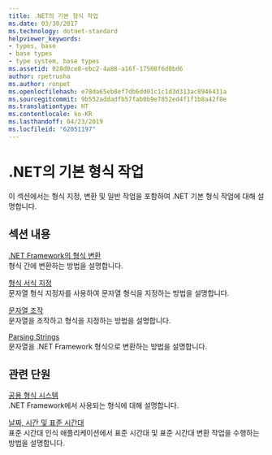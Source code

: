 ```yaml
---
title: .NET의 기본 형식 작업
ms.date: 03/30/2017
ms.technology: dotnet-standard
helpviewer_keywords:
- types, base
- base types
- type system, base types
ms.assetid: 028d0ce8-ebc2-4a88-a16f-17508f6d0bd6
author: rpetrusha
ms.author: ronpet
ms.openlocfilehash: e78da65eb8ef7db6dd01c1c1d3d313ac8946431a
ms.sourcegitcommit: 9b552addadfb57fab0b9e7852ed4f1f1b8a42f8e
ms.translationtype: HT
ms.contentlocale: ko-KR
ms.lasthandoff: 04/23/2019
ms.locfileid: "62051197"
---
```

# <a name="working-with-base-types-in-net"></a>.NET의 기본 형식 작업
이 섹션에서는 형식 지정, 변환 및 일반 작업을 포함하여 .NET 기본 형식 작업에 대해 설명합니다.  
  
## <a name="in-this-section"></a>섹션 내용  
 [.NET Framework의 형식 변환](../../../docs/standard/base-types/type-conversion.md)  
 형식 간에 변환하는 방법을 설명합니다.  
  
 [형식 서식 지정](../../../docs/standard/base-types/formatting-types.md)  
 문자열 형식 지정자를 사용하여 문자열 형식을 지정하는 방법을 설명합니다.  
  
 [문자열 조작](../../../docs/standard/base-types/manipulating-strings.md)  
 문자열을 조작하고 형식을 지정하는 방법을 설명합니다.  
  
 [Parsing Strings](../../../docs/standard/base-types/parsing-strings.md)  
 문자열을 .NET Framework 형식으로 변환하는 방법을 설명합니다.  
  
## <a name="related-sections"></a>관련 단원  
 [공용 형식 시스템](../../../docs/standard/base-types/common-type-system.md)  
 .NET Framework에서 사용되는 형식에 대해 설명합니다.  
  
 [날짜, 시간 및 표준 시간대](../../../docs/standard/datetime/index.md)  
 표준 시간대 인식 애플리케이션에서 표준 시간대 및 표준 시간대 변환 작업을 수행하는 방법을 설명합니다.
